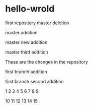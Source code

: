 # hello-wrold
first repository
master deletion

master addition

master new addition

master third addition

These are the changes in the repository

first branch addition

first branch second addition


1
2
3
4
5
6
7
8
9

10
11
12
13
14
15

